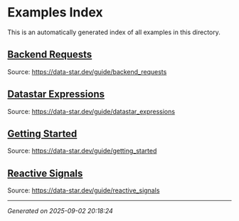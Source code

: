# Examples Index

This is an automatically generated index of all examples in this directory.

## [Backend Requests](backend_requests.md)
Source: https://data-star.dev/guide/backend_requests

## [Datastar Expressions](datastar_expressions.md)
Source: https://data-star.dev/guide/datastar_expressions

## [Getting Started](getting_started.md)
Source: https://data-star.dev/guide/getting_started

## [Reactive Signals](reactive_signals.md)
Source: https://data-star.dev/guide/reactive_signals


---

*Generated on 2025-09-02 20:18:24*
